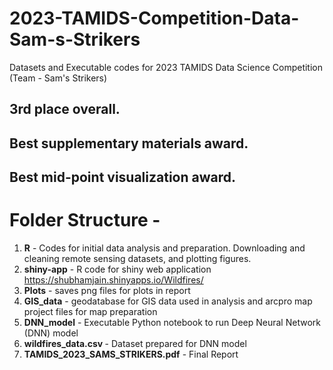 # 2023-TAMIDS-Competition-Data-Sam-s-Strikers
Datasets and Executable codes for 2023 TAMIDS Data Science Competition (Team - Sam's Strikers) 

## 3rd place overall.
## Best supplementary materials award.
## Best mid-point visualization award. 

# Folder Structure - 
1. <strong>R</strong> - Codes for initial data analysis and preparation. Downloading and cleaning remote sensing datasets, and plotting figures.
2. <strong>shiny-app</strong> - R code for shiny web application https://shubhamjain.shinyapps.io/Wildfires/ 
3. <strong>Plots</strong> - saves png files for plots in report 
4. <strong>GIS_data</strong> - geodatabase for GIS data used in analysis and arcpro map project files for map preparation 
5. <strong>DNN_model</strong> - Executable Python notebook to run Deep Neural Network (DNN) model 
6. <strong>wildfires_data.csv </strong> - Dataset prepared for DNN model
7. <strong>TAMIDS_2023_SAMS_STRIKERS.pdf</strong> - Final Report 
 
